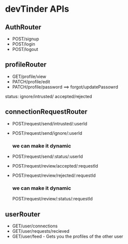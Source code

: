 # devTinder APIs

## AuthRouter

- POST/signup
- POST/login
- POST/logout

## profileRouter

- GET/profile/view
- PATCH/profile/edit
- PATCH/profile/password ==> forgot/updatePassowrd

status: ignore/intrusted/ accepted/rejected

## connectionRequestRouter

- POST/request/send/intrusted/:userId
- POST/request/send/ignore/:userId

  ### we can make it dynamic

- POST/request/send/:status/:userId

- POST/request/review/accepted/:requestId
- POST/request/review/rejected/:requestId

  ### we can make it dynamic

  POST/request/review/:status/:requestId

## userRouter

- GET/user/connections
- GET/user/requests/recieved
- GET/user/feed - Gets you the profiles of the other user
